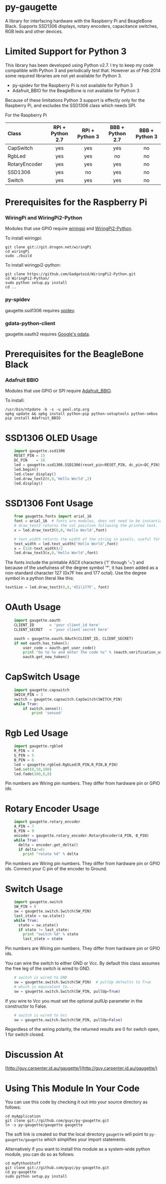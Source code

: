 py-gaugette
===========

A library for interfacing hardware with the Raspberry Pi and BeagleBone Black.
Supports SSD1306 displays, rotary encoders, capacitance switches, RGB leds and other devices.

Limited Support for Python 3
============================

This library has been developed using Python v2.7.  I try to keep my code
compatible with Python 3 and periodically test that.  However as of Feb 2014 some
required libraries are not yet available for Python 3.
 - py-spidev for the Raspberry Pi is not available for Python 3
 - Adafruit_BBIO for the BeagleBone is not available for Python 3

Because of these limitations Python 3 support is effectly only for the Raspberry Pi,
and excludes the SSD1306 class which needs SPI.

For the Raspberry Pi

| Class         | RPi + Python 2.7 | RPi + Python 3   | BBB + Python 2.7 | BBB + Python 3   |
|:--------------|:----------------:|:----------------:|:----------------:|:----------------:|
| CapSwitch     | yes              | yes              | yes              | no               |
| RgbLed        | yes              | yes              | no               | no               |
| RotaryEncoder | yes              | yes              | yes              | no               |
| SSD1306       | yes              | no               | yes              | no               |
| Switch        | yes              | yes              | yes              | no               |

Prerequisites for the Raspberry Pi
==================================

### WiringPi and WiringPi2-Python

Modules that use GPIO require [wiringpi](https://projects.drogon.net/raspberry-pi/wiringpi/) and [WiringPi2-Python](https://github.com/WiringPi/WiringPi2-Python).

To install wiringpi:
```
git clone git://git.drogon.net/wiringPi
cd wiringPi
sudo ./build
```

To install wiringpi2-python:
```
git clone https://github.com/Gadgetoid/WiringPi2-Python.git
cd WiringPi2-Python/
sudo python setup.py install
cd ..
```

### py-spidev

gaugette.ssd1306 requires [spidev](https://github.com/doceme/py-spidev).

### gdata-python-client

gaugette.oauth2 requires [Google's gdata](http://code.google.com/p/gdata-python-client/).

Prerequisites for the BeagleBone Black
======================================

### Adafruit BBIO

Modules that use GPIO or SPI require [Adafruit_BBIO](https://github.com/adafruit/adafruit-beaglebone-io-python/).

To install:
```
/usr/bin/ntpdate -b -s -u pool.ntp.org
opkg update && opkg install python-pip python-setuptools python-smbus
pip install Adafruit_BBIO
```

SSD1306 OLED Usage
==================

```python
    import gaugette.ssd1306
    RESET_PIN = 15
    DC_PIN    = 16
    led = gaugette.ssd1306.SSD1306(reset_pin=RESET_PIN, dc_pin=DC_PIN)
    led.begin()
    led.clear_display()
    led.draw_text2(0,0,'Hello World',2)
    led.display()
```

SSD1306 Font Usage
==================

```python
    from gaugette.fonts import arial_16
    font = arial_16  # fonts are modules, does not need to be instantiated
    # draw_text3 returns the col position following the printed text.
    x = led.draw_text3(0,0,'Hello World',font)  

    # text_width returns the width of the string in pixels, useful for centering:
    text_width = led.text_width('Hello World',font)
    x = (128-text_width)/2
    led.draw_text3(x,0,'Hello World',font)
```

The fonts include the printable ASCII characters ('!' through '~') and because of the usefulness of the degree symbol '&deg;', it has been added as a non-standard character 127 (0x7F hex and 177 octal).  Use the degree symbol in a python literal like this: 
```python
textSize = led.draw_text3(0,0,'451\177F', font)
```

OAuth Usage
===========

```python
    import gaugette.oauth
    CLIENT_ID       = 'your client_id here'
    CLIENT_SECRET   = 'your client secret here'

    oauth = gaugette.oauth.OAuth(CLIENT_ID, CLIENT_SECRET)
    if not oauth.has_token():
        user_code = oauth.get_user_code()
        print "Go to %s and enter the code %s" % (oauth.verification_url, user_code)
        oauth.get_new_token()
```

CapSwitch Usage
===============

```python
    import gaugette.capswitch
    SWICH_PIN = 3
    switch = gaugette.capswitch.CapSwitch(SWITCH_PIN)
    while True:
        if switch.sense():
            print 'sensed'
```

Rgb Led Usage
=============

```python
    import gaugette.rgbled
    R_PIN = 4
    G_PIN = 5
    B_PIN = 6
    led = gaugette.rgbled.RgbLed(R_PIN,R_PIN,B_PIN)
    led.set(0,50,100)
    led.fade(100,0,0)
```

Pin numbers are Wiring pin numbers. They differ from hardware pin or GPIO ids.

Rotary Encoder Usage
====================

```python
    import gaugette.rotary_encoder
    A_PIN = 7
    B_PIN = 9
    encoder = gaugette.rotary_encoder.RotaryEncoder(A_PIN, B_PIN)
    while True:
      delta = encoder.get_delta()
      if delta!=0:
        print "rotate %d" % delta
```

Pin numbers are Wiring pin numbers. They differ from hardware pin or GPIO ids.
Connect your C pin of the encoder to Ground.

Switch Usage
====================

```python
    import gaugette.switch
    SW_PIN = 8
    sw = gaugette.switch.Switch(SW_PIN)
    last_state = sw.state()
    while True:
      state = sw.state()
      if state != last_state:
        print "switch %d" % state
        last_state = state
```

Pin numbers are Wiring pin numbers. They differ from hardware pin or GPIO ids.

You can wire the switch to either GND or Vcc.  By default this class
assumes the free leg of the switch is wired to GND.

```python
    # switch is wired to GND
    sw = gaugette.switch.Switch(SW_PIN)  # pullUp defaults to True
    # which is equivalent to...
    sw = gaugette.switch.Switch(SW_PIN, pullUp=True)
``` 

If you wire to Vcc you must set the optional pullUp parameter in the constructor to False.

```python
    # switch is wired to Vcc
    sw = gaugette.switch.Switch(SW_PIN, pullUp=False)
```

Regardless of the wiring polarity, the returned results are 0 for switch 
open, 1 for switch closed.


Discussion At
=============

[http://guy.carpenter.id.au/gaugette/](http://guy.carpenter.id.au/gaugette/)

Using This Module In Your Code
==============================

You can use this code by checking it out into your source directory as follows:

```
cd myApplication
git clone git://github.com/guyc/py-gaugette.git
ln -s py-gaugette/gaugette gaugette
```
The soft link is created so that the local directory `gaugette` will point to 
`py-gaugette/gaugette` which simplifies your import statements.

Alternatively if you want to install this module as a system-wide python module, you can
do so as follows:

```
cd myPythonStuff
git clone git://github.com/guyc/py-gaugette.git
cd py-gaugette
sudo python setup.py install
```


